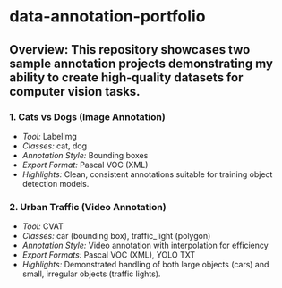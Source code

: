 # data-annotation-portfolio
## Overview: This repository showcases two sample annotation projects demonstrating my ability to create high‑quality datasets for computer vision tasks.
### 1. Cats vs Dogs (Image Annotation)
- *Tool:* LabelImg  
- *Classes:* cat, dog  
- *Annotation Style:* Bounding boxes  
- *Export Format:* Pascal VOC (XML)  
- *Highlights:* Clean, consistent annotations suitable for training object detection models.
### 2. Urban Traffic (Video Annotation)
- *Tool:* CVAT  
- *Classes:* car (bounding box), traffic_light (polygon)  
- *Annotation Style:* Video annotation with interpolation for efficiency  
- *Export Formats:* Pascal VOC (XML), YOLO TXT  
- *Highlights:* Demonstrated handling of both large objects (cars) and small, irregular objects (traffic lights).
